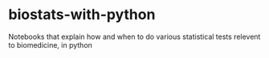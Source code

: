 # biostats-with-python
Notebooks that explain how and when to do various statistical tests relevent to biomedicine, in python
